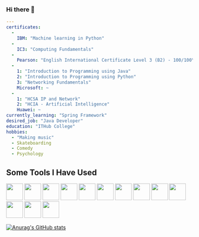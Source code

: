 ### Hi there 👋



```yaml
--- 
certificates: 
  - 
    IBM: "Machine learning in Python"
  - 
    IC3: "Computing Fundamentals"
  - 
    Pearson: "English International Certificate Level 3 (B2) - 100/100\""
  - 
    1: "Introduction to Programming using Java"
    2: "Introduction to Programming using Python"
    3: "Networking Fundamentals"
    Microsoft: ~
  - 
    1: "HCSA IP and Network"
    2: "HCIA - Artificial Intelligence"
    Huawei: ~
currently_learning: "Spring Framework"
desired_job: "Java Developer"
education: "ITHub College"
hobbies: 
  - "Making music"
  - Skateboarding
  - Comedy
  - Psychology
```
<h2>Some Tools I Have Used</h2>
<p align="left">
  <img src="https://cdn.jsdelivr.net/gh/devicons/devicon/icons/java/java-plain-wordmark.svg" width="45" height="45"/>
  <img src="https://cdn.jsdelivr.net/gh/devicons/devicon/icons/kotlin/kotlin-original.svg" width="45" height="45"/>
  <img src="https://cdn.jsdelivr.net/gh/devicons/devicon/icons/spring/spring-original.svg" width="45" height="45"/>
  <img src="https://cdn.jsdelivr.net/gh/devicons/devicon/icons/mysql/mysql-original.svg" width="45" height="45"/>
  <img src="https://cdn.jsdelivr.net/gh/devicons/devicon/icons/postgresql/postgresql-original.svg" width="45" height="45"/>
  <img src="https://cdn.jsdelivr.net/gh/devicons/devicon/icons/angularjs/angularjs-original.svg" width="45" height="45"/>
  <img src="https://cdn.jsdelivr.net/gh/devicons/devicon/icons/react/react-original.svg" width="45" height="45"/>
  <img src="https://cdn.jsdelivr.net/gh/devicons/devicon/icons/docker/docker-original.svg" width="45" height="45"/>
  <img src="https://cdn.jsdelivr.net/gh/devicons/devicon/icons/kubernetes/kubernetes-plain.svg" width="45" height="45"/>
  <img src="https://cdn.jsdelivr.net/gh/devicons/devicon/icons/prometheus/prometheus-original.svg" width="45" height="45"/> 
  <img src="https://cdn.jsdelivr.net/gh/devicons/devicon/icons/ansible/ansible-original.svg" width="45" height="45"/>
  <img src="https://cdn.jsdelivr.net/gh/devicons/devicon/icons/linux/linux-original.svg" width="45" height="45"/>
  <img src="https://cdn.jsdelivr.net/gh/devicons/devicon/icons/git/git-original.svg" width="45" height="45"/>
</p>

[![Anurag's GitHub stats](https://github-readme-stats.vercel.app/api?username=corruptzero-dev&theme=midnight-purple&show_icons=true)](https://github.com/anuraghazra/github-readme-stats)
